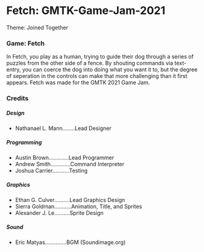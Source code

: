 # Fetch: GMTK-Game-Jam-2021
Theme: Joined Together

### Game: Fetch
In Fetch, you play as a human, trying to guide their dog through a series of puzzles from the other side of a fence. 
By shouting commands via text-entry, you can coerce the dog into doing what you want it to, 
but the degree of seperation in the controls can make that more challenging than it first appears.
Fetch was made for the GMTK 2021 Game Jam.

### Credits
##### Design
+ Nathanael L. Mann........Lead Designer
##### Programming
+ Austin Brown.............Lead Programmer
+ Andrew Smith.............Command Interpreter
+ Joshua Carrier...........Testing
##### Graphics
+ Ethan G. Culver..........Lead Graphics Design
+ Sierra Goldman...........Animation, Title, and Sprites
+ Alexander J. Le..........Sprite Design
##### Sound
+ Eric Matyas..............BGM (Soundimage.org)
